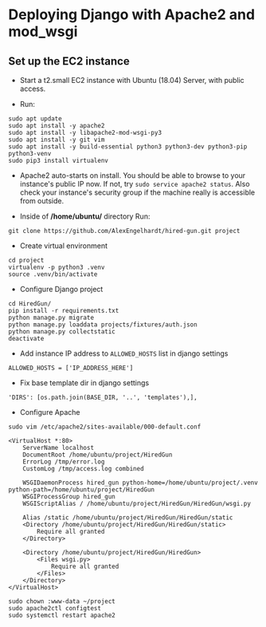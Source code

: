 # Deploying Django with Apache2 and mod_wsgi

## Set up the EC2 instance

- Start a t2.small EC2 instance with Ubuntu (18.04) Server, with public access.

- Run:
```
sudo apt update
sudo apt install -y apache2
sudo apt install -y libapache2-mod-wsgi-py3
sudo apt install -y git vim
sudo apt install -y build-essential python3 python3-dev python3-pip python3-venv
sudo pip3 install virtualenv
```

- Apache2 auto-starts on install. You should be able to browse to your instance's public IP now. If not, try `sudo service apache2 status`. Also check your instance's security group if the machine really is accessible from outside.

- Inside of **/home/ubuntu/** directory Run:
```
git clone https://github.com/AlexEngelhardt/hired-gun.git project
```

- Create virtual environment
```
cd project
virtualenv -p python3 .venv
source .venv/bin/activate
```

- Configure Django project
```
cd HiredGun/
pip install -r requirements.txt 
python manage.py migrate
python manage.py loaddata projects/fixtures/auth.json
python manage.py collectstatic
deactivate
```

- Add instance IP address to `ALLOWED_HOSTS` list in django settings
```
ALLOWED_HOSTS = ['IP_ADDRESS_HERE']
```

- Fix base template dir in django settings
```
'DIRS': [os.path.join(BASE_DIR, '..', 'templates'),],
```

- Configure Apache
```
sudo vim /etc/apache2/sites-available/000-default.conf

<VirtualHost *:80>
    ServerName localhost
    DocumentRoot /home/ubuntu/project/HiredGun
    ErrorLog /tmp/error.log
    CustomLog /tmp/access.log combined

    WSGIDaemonProcess hired_gun python-home=/home/ubuntu/project/.venv python-path=/home/ubuntu/project/HiredGun
    WSGIProcessGroup hired_gun
    WSGIScriptAlias / /home/ubuntu/project/HiredGun/HiredGun/wsgi.py

    Alias /static /home/ubuntu/project/HiredGun/HiredGun/static
    <Directory /home/ubuntu/project/HiredGun/HiredGun/static>
        Require all granted
    </Directory>

    <Directory /home/ubuntu/project/HiredGun/HiredGun>
        <Files wsgi.py>
            Require all granted
        </Files>
    </Directory>
</VirtualHost>

sudo chown :www-data ~/project
sudo apache2ctl configtest
sudo systemctl restart apache2
```